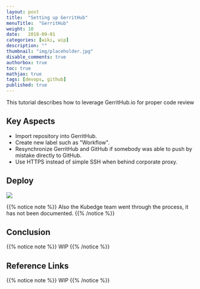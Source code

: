 ```yaml
---
layout: post
title:  "Setting up GerritHub"
menuTitle:  "GerritHub"
weight: 10
date:   2018-09-01
categories: [wiki, wip]
description: ""
thumbnail: "img/placeholder.jpg"
disable_comments: true
authorbox: true
toc: true
mathjax: true
tags: [devops, github]
published: true
---
```


This tutorial describes how to leverage GerritHub.io for proper code review

<!--more-->

## Key Aspects

- Import repository into GerritHub.
- Create new label such as "Workflow".
- Resynchronize GerritHub and GitHub if somebody was able to push by mistake directly to GitHub.
- Use HTTPS instead of simple SSH when behind corporate proxy.

## Deploy

![](/images/hack4easy/gerrithub.png)

{{% notice note %}}
Also the Kubedge team went through the process, it has not been documented.
{{% /notice %}}

## Conclusion

{{% notice note %}}
WIP
{{% /notice %}}

## Reference Links

{{% notice note %}}
WIP
{{% /notice %}}
